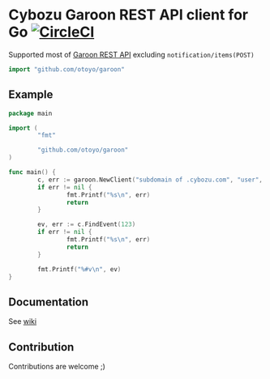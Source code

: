 # Cybozu Garoon REST API client for Go [![CircleCI](https://circleci.com/gh/otoyo/garoon.svg?style=svg)](https://circleci.com/gh/otoyo/garoon)

Supported most of [Garoon REST API](https://developer.cybozu.io/hc/ja/articles/360000503306) excluding `notification/items(POST)`

```go
import "github.com/otoyo/garoon"
```

## Example

```go
package main

import (
        "fmt"

        "github.com/otoyo/garoon"
)

func main() {
        c, err := garoon.NewClient("subdomain of .cybozu.com", "user", "password")
        if err != nil {
                fmt.Printf("%s\n", err)
                return
        }

        ev, err := c.FindEvent(123)
        if err != nil {
                fmt.Printf("%s\n", err)
                return
        }

        fmt.Printf("%#v\n", ev)
}
```

## Documentation

See [wiki](https://github.com/otoyo/garoon/wiki)

## Contribution

Contributions are welcome ;)
